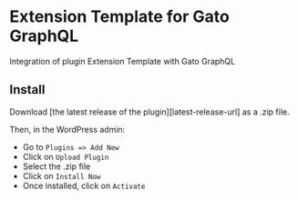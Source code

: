 # Extension Template for Gato GraphQL

Integration of plugin Extension Template with Gato GraphQL

## Install

Download [the latest release of the plugin][latest-release-url] as a .zip file.

Then, in the WordPress admin:

- Go to `Plugins => Add New`
- Click on `Upload Plugin`
- Select the .zip file
- Click on `Install Now`
- Once installed, click on `Activate`
